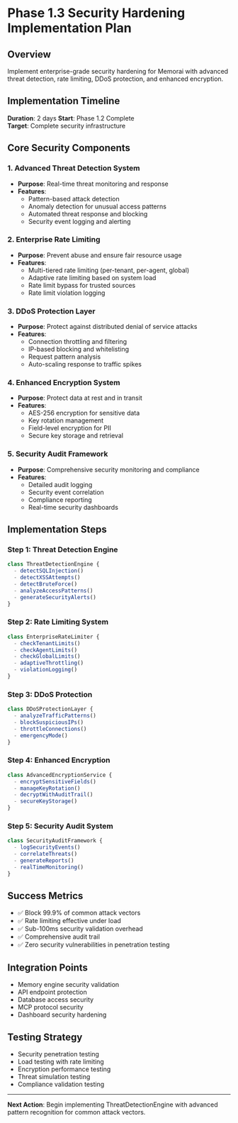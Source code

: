 # Phase 1.3 Security Hardening Implementation Plan

## Overview
Implement enterprise-grade security hardening for Memorai with advanced threat detection, rate limiting, DDoS protection, and enhanced encryption.

## Implementation Timeline
**Duration**: 2 days
**Start**: Phase 1.2 Complete  
**Target**: Complete security infrastructure

## Core Security Components

### 1. Advanced Threat Detection System
- **Purpose**: Real-time threat monitoring and response
- **Features**:
  - Pattern-based attack detection
  - Anomaly detection for unusual access patterns
  - Automated threat response and blocking
  - Security event logging and alerting

### 2. Enterprise Rate Limiting
- **Purpose**: Prevent abuse and ensure fair resource usage
- **Features**:
  - Multi-tiered rate limiting (per-tenant, per-agent, global)
  - Adaptive rate limiting based on system load
  - Rate limit bypass for trusted sources
  - Rate limit violation logging

### 3. DDoS Protection Layer
- **Purpose**: Protect against distributed denial of service attacks
- **Features**:
  - Connection throttling and filtering
  - IP-based blocking and whitelisting
  - Request pattern analysis
  - Auto-scaling response to traffic spikes

### 4. Enhanced Encryption System
- **Purpose**: Protect data at rest and in transit
- **Features**:
  - AES-256 encryption for sensitive data
  - Key rotation management
  - Field-level encryption for PII
  - Secure key storage and retrieval

### 5. Security Audit Framework
- **Purpose**: Comprehensive security monitoring and compliance
- **Features**:
  - Detailed audit logging
  - Security event correlation
  - Compliance reporting
  - Real-time security dashboards

## Implementation Steps

### Step 1: Threat Detection Engine
```typescript
class ThreatDetectionEngine {
  - detectSQLInjection()
  - detectXSSAttempts() 
  - detectBruteForce()
  - analyzeAccessPatterns()
  - generateSecurityAlerts()
}
```

### Step 2: Rate Limiting System
```typescript
class EnterpriseRateLimiter {
  - checkTenantLimits()
  - checkAgentLimits()
  - checkGlobalLimits()
  - adaptiveThrottling()
  - violationLogging()
}
```

### Step 3: DDoS Protection
```typescript
class DDoSProtectionLayer {
  - analyzeTrafficPatterns()
  - blockSuspiciousIPs()
  - throttleConnections()
  - emergencyMode()
}
```

### Step 4: Enhanced Encryption
```typescript
class AdvancedEncryptionService {
  - encryptSensitiveFields()
  - manageKeyRotation()
  - decryptWithAuditTrail()
  - secureKeyStorage()
}
```

### Step 5: Security Audit System
```typescript
class SecurityAuditFramework {
  - logSecurityEvents()
  - correlateThreats()
  - generateReports()
  - realTimeMonitoring()
}
```

## Success Metrics
- ✅ Block 99.9% of common attack vectors
- ✅ Rate limiting effective under load
- ✅ Sub-100ms security validation overhead
- ✅ Comprehensive audit trail
- ✅ Zero security vulnerabilities in penetration testing

## Integration Points
- Memory engine security validation
- API endpoint protection
- Database access security
- MCP protocol security
- Dashboard security hardening

## Testing Strategy
- Security penetration testing
- Load testing with rate limiting
- Encryption performance testing
- Threat simulation testing
- Compliance validation testing

---
**Next Action**: Begin implementing ThreatDetectionEngine with advanced pattern recognition for common attack vectors.
